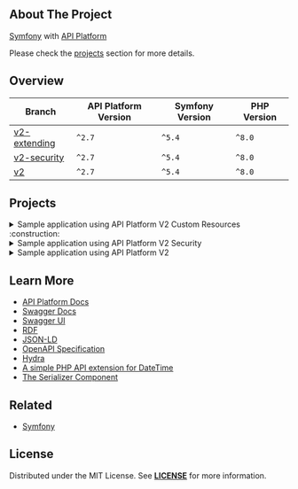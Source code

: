 ## About The Project  
[Symfony][symfony_website] with [API Platform][api_platform_website]
 
Please check the [projects](#projects) section for more details.

## Overview
| Branch                       | API Platform Version | Symfony Version | PHP Version |
|------------------------------|----------------------|-----------------|-------------|
| [v2-extending][v2-extending] | `^2.7`               | `^5.4`          | `^8.0`      |
| [v2-security][v2-security]   | `^2.7`               | `^5.4`          | `^8.0`      |
| [v2][v2]                     | `^2.7`               | `^5.4`          | `^8.0`      |


## Projects

<details><summary>Sample application using API Platform V2 Custom Resources :construction: </summary>  
<p>  

<img
src="xx"
alt="xx"
width="50%"
/>

**Code:** https://github.com/habibun/symfony-api-platform/tree/v2-extending  
**Resources:**
- [API Platform Part 3: Custom Resources](https://symfonycasts.com/screencast/api-platform-extending)
<br/>


#### Installation
```bash
git clone git@github.com:habibun/symfony-api-platform.git
cd symfony-api-platform
git checkout v2-extending
symfony composer install
```

</p>
</details>

<details><summary>Sample application using API Platform V2 Security</summary>  
<p>  

<img
src="https://user-images.githubusercontent.com/5810350/226957115-5f6f896a-6cd6-45b0-9d07-1447e1d4d614.png"
alt="Symfony API Platform Project With Security"
width="50%"
/>

**Code:** https://github.com/habibun/symfony-api-platform/tree/v2-security  
**Resources:**
- [API Platform Part 2: Security](https://symfonycasts.com/screencast/api-platform2-security)
<br/>


#### Installation
```bash
git clone git@github.com:habibun/symfony-api-platform.git
cd symfony-api-platform
git checkout v2-security
symfony composer install
```

</p>
</details>

<details><summary>Sample application using API Platform V2</summary>
<p>  

<img
src="https://user-images.githubusercontent.com/5810350/226957115-5f6f896a-6cd6-45b0-9d07-1447e1d4d614.png"
alt="Symfony API Platform Project With Security"
width="50%"
/>

**Code:** https://github.com/habibun/symfony-api-platform/tree/v2-security  
**Resources:**
- [API Platform Part 2: Security](https://symfonycasts.com/screencast/api-platform2-security)
<br/>


#### Installation
```bash
git clone git@github.com:habibun/symfony-api-platform.git
cd symfony-api-platform
git checkout v2
symfony composer install
```

</p>
</details>


## Learn More
- [API Platform Docs][api_platform_docs]
- [Swagger Docs][swagger_docs]
- [Swagger UI](https://swagger.io/tools/swagger-ui/)
- [RDF](https://www.w3.org/RDF/)
- [JSON-LD](https://en.wikipedia.org/wiki/JSON-LD)
- [OpenAPI Specification](https://oai.github.io/Documentation/)
- [Hydra](https://www.hydra-cg.com/)
- [A simple PHP API extension for DateTime](https://github.com/briannesbitt/carbon)
- [The Serializer Component](https://symfony.com/doc/5.4/components/serializer.html)

## Related
- [Symfony](https://github.com/habibun/symfony)  


## License
Distributed under the MIT License. See **[LICENSE][license]** for more information.



[//]: # (Links)
[license]: https://github.com/habibun/symfony-api-platform/blob/main/LICENSE
[symfony_website]: https://symfony.com/

[api_platform_website]: https://api-platform.com/
[api_platform_docs]: https://api-platform.com/docs
[swagger_docs]: https://swagger.io/docs/

[v2]: https://github.com/habibun/symfony-api-platform/tree/v2
[v2_tt]: https://github.com/habibun/symfony-api-platform/tree/v2 "Sample application using API Platform V2"

[v2-security]: https://github.com/habibun/symfony-api-platform/tree/v2-security
[v2-security_tt]: https://github.com/habibun/symfony-api-platform/tree/v2-security "Sample application using API Platform V2 Securiity"

[v2-extending]: https://github.com/habibun/symfony-api-platform/tree/v2-extending
[v2-extending_tt]: https://github.com/habibun/symfony-api-platform/tree/v2-extending "Sample application using API Platform V2 Custom Resources"
